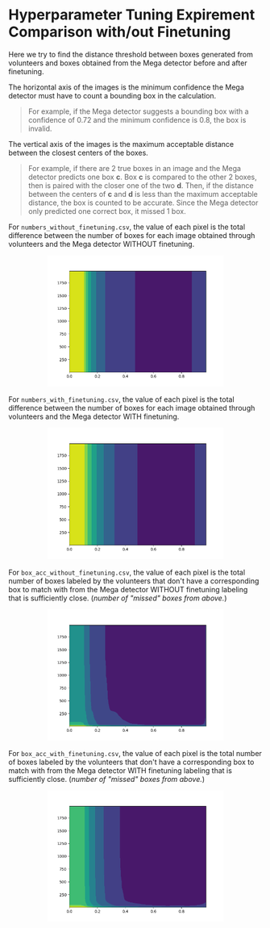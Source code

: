 # Hyperparameter Tuning Expirement Comparison with/out Finetuning

Here we try to find the distance threshold between boxes generated from volunteers and boxes obtained from the Mega detector before and after finetuning.

The horizontal axis of the images is the minimum confidence the Mega detector must have to count a bounding box in the calculation.

> For example, if the Mega detector suggests a bounding box with a confidence of 0.72 and the minimum confidence is 0.8, the box is invalid.

The vertical axis of the images is the maximum acceptable distance between the closest centers of the boxes.  

> For example, if there are 2 true boxes in an image and the Mega detector predicts one box __c__. Box __c__ is compared to the other 2 boxes, then is paired with the closer one of the two __d__. Then, if the distance between the centers of __c__ and __d__ is less than the maximum acceptable distance, the box is counted to be accurate. Since the Mega detector only predicted one correct box, it missed 1 box.

For `numbers_without_finetuning.csv`, the value of each pixel is the total difference between the number of boxes for each image obtained through volunteers and the Mega detector WITHOUT finetuning.

<p align="center">
<img src="./matches_without_finetuning.png" alt="drawing" width="350"/>
</p>

For `numbers_with_finetuning.csv`, the value of each pixel is the total difference between the number of boxes for each image obtained through volunteers and the Mega detector WITH finetuning.

<p align="center">
<img src="./matches_with_finetuning.png" alt="drawing" width="350"/>
</p>

For `box_acc_without_finetuning.csv`, the value of each pixel is the total number of boxes labeled by the volunteers that don't have a corresponding box to match with from the Mega detector WITHOUT finetuning labeling that is sufficiently close. (_number of "missed" boxes from above._)

<p align="center">
<img src="./box_acc_without_finetuning.png" alt="drawing" width="350"/>
</p>

For `box_acc_with_finetuning.csv`, the value of each pixel is the total number of boxes labeled by the volunteers that don't have a corresponding box to match with from the Mega detector WITH finetuning labeling that is sufficiently close. (_number of "missed" boxes from above._)

<p align="center">
<img src="./box_acc_with_finetuning.png" alt="drawing" width="350"/>
</p>

